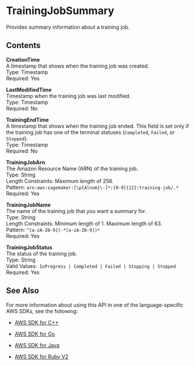 # TrainingJobSummary<a name="API_TrainingJobSummary"></a>

Provides summary information about a training job\.

## Contents<a name="API_TrainingJobSummary_Contents"></a>

 **CreationTime**   
A timestamp that shows when the training job was created\.  
Type: Timestamp  
Required: Yes

 **LastModifiedTime**   
 Timestamp when the training job was last modified\.   
Type: Timestamp  
Required: No

 **TrainingEndTime**   
A timestamp that shows when the training job ended\. This field is set only if the training job has one of the terminal statuses \(`Completed`, `Failed`, or `Stopped`\)\.   
Type: Timestamp  
Required: No

 **TrainingJobArn**   
The Amazon Resource Name \(ARN\) of the training job\.  
Type: String  
Length Constraints: Maximum length of 256\.  
Pattern: `arn:aws:sagemaker:[\p{Alnum}\-]*:[0-9]{12}:training-job/.*`   
Required: Yes

 **TrainingJobName**   
The name of the training job that you want a summary for\.  
Type: String  
Length Constraints: Minimum length of 1\. Maximum length of 63\.  
Pattern: `^[a-zA-Z0-9](-*[a-zA-Z0-9])*`   
Required: Yes

 **TrainingJobStatus**   
The status of the training job\.  
Type: String  
Valid Values:` InProgress | Completed | Failed | Stopping | Stopped`   
Required: Yes

## See Also<a name="API_TrainingJobSummary_SeeAlso"></a>

For more information about using this API in one of the language\-specific AWS SDKs, see the following:

+  [AWS SDK for C\+\+](http://docs.aws.amazon.com/goto/SdkForCpp/sagemaker-2017-07-24/TrainingJobSummary) 

+  [AWS SDK for Go](http://docs.aws.amazon.com/goto/SdkForGoV1/sagemaker-2017-07-24/TrainingJobSummary) 

+  [AWS SDK for Java](http://docs.aws.amazon.com/goto/SdkForJava/sagemaker-2017-07-24/TrainingJobSummary) 

+  [AWS SDK for Ruby V2](http://docs.aws.amazon.com/goto/SdkForRubyV2/sagemaker-2017-07-24/TrainingJobSummary) 